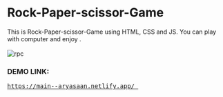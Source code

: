 # **Rock-Paper-scissor-Game** 

This is Rock-Paper-scissor-Game using HTML, CSS and JS. You can play with computer and enjoy .
</br></br>
![rpc](https://github.com/aryasaan/Rock-Paper-Scissor-Game/assets/109032897/13452b96-701f-4801-9a0c-5b3f0a51817b)


### DEMO LINK:
<pre>
<a href="https://main--aryasaan.netlify.app/">https://main--aryasaan.netlify.app/ </a>
</pre>

